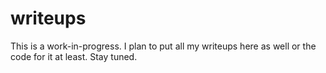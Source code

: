 # writeups

This is a work-in-progress. I plan to put all my writeups here as well or the code for it at least.
Stay tuned.


